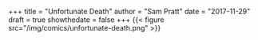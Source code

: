 +++
title = "Unfortunate Death"
author = "Sam Pratt"
date = "2017-11-29"
draft = true
showthedate = false
+++
{{< figure src="/img/comics/unfortunate-death.png" >}}